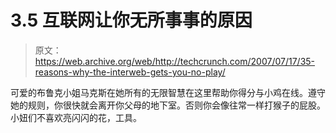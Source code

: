 # 3.5 互联网让你无所事事的原因

> 原文：<https://web.archive.org/web/http://techcrunch.com/2007/07/17/35-reasons-why-the-interweb-gets-you-no-play/>

可爱的布鲁克小姐马克斯在她所有的无限智慧在这里帮助你得分与小鸡在线。遵守她的规则，你很快就会离开你父母的地下室。否则你会像往常一样打猴子的屁股。小妞们不喜欢亮闪闪的花，工具。